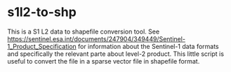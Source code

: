 # s1l2-to-shp

This is a S1 L2 data to shapefile conversion tool. See
https://sentinel.esa.int/documents/247904/349449/Sentinel-1_Product_Specification
for information about the Sentinel-1 data formats and specifically the
relevant parte about level-2 product.
This little script is useful to convert the file in a sparse vector file in
shapefile format. 
